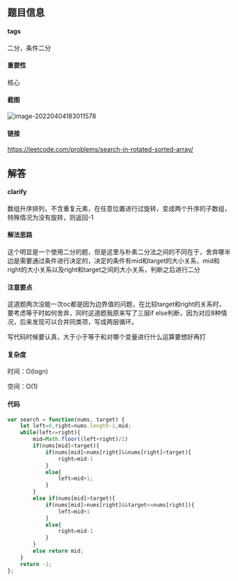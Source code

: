 ## 题目信息

#### tags

二分，条件二分

#### 重要性

核心

#### 截图

![image-20220404183011578](https://khanwangpic.oss-cn-beijing.aliyuncs.com/img/image-20220404183011578.png)

#### 链接

https://leetcode.com/problems/search-in-rotated-sorted-array/

## 解答

#### clarify

数组升序排列，不含重复元素，在任意位置进行过旋转，变成两个升序的子数组，特殊情况为没有旋转，则返回-1

#### 解法思路

这个明显是一个使用二分的题，但是这里与朴素二分法之间的不同在于，舍弃哪半边是需要通过条件进行决定的，决定的条件有mid和target的大小关系，mid和right的大小关系以及right和target之间的大小关系，判断之后进行二分

#### 注意要点

这道题两次没能一次oc都是因为边界值的问题，在比较target和right的关系时，要考虑等于时如何舍弃，同时这道题我原来写了三层if else判断，因为对应8种情况，后来发现可以合并同类项，写成两层循环。

写代码时候要认真，大于小于等于和对哪个变量进行什么运算要想好再打

#### 复杂度

时间：O(logn)

空间：O(1)

#### 代码

```javascript
var search = function(nums, target) {
    let left=0,right=nums.length-1,mid;
    while(left<=right){
        mid=Math.floor((left+right)/2)
        if(nums[mid]<target){
            if(nums[mid]<nums[right]&&nums[right]<target){
                right=mid-1
            }
            else{
                left=mid+1;
            }
        }
        else if(nums[mid]>target){
            if(nums[mid]>nums[right]&&target<=nums[right]){
                left=mid+1
            }
            else{
                right=mid-1
            }
        }
        else return mid;
    }
    return -1;
};
```



